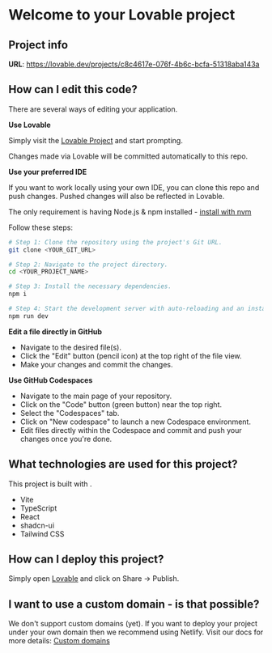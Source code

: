 # Welcome to your Lovable project

## Project info

**URL**: https://lovable.dev/projects/c8c4617e-076f-4b6c-bcfa-51318aba143a

## How can I edit this code?

There are several ways of editing your application.

**Use Lovable**

Simply visit the [Lovable Project](https://lovable.dev/projects/c8c4617e-076f-4b6c-bcfa-51318aba143a) and start prompting.

Changes made via Lovable will be committed automatically to this repo.

**Use your preferred IDE**

If you want to work locally using your own IDE, you can clone this repo and push changes. Pushed changes will also be reflected in Lovable.

The only requirement is having Node.js & npm installed - [install with nvm](https://github.com/nvm-sh/nvm#installing-and-updating)

Follow these steps:

```sh
# Step 1: Clone the repository using the project's Git URL.
git clone <YOUR_GIT_URL>

# Step 2: Navigate to the project directory.
cd <YOUR_PROJECT_NAME>

# Step 3: Install the necessary dependencies.
npm i

# Step 4: Start the development server with auto-reloading and an instant preview.
npm run dev
```

**Edit a file directly in GitHub**

- Navigate to the desired file(s).
- Click the "Edit" button (pencil icon) at the top right of the file view.
- Make your changes and commit the changes.

**Use GitHub Codespaces**

- Navigate to the main page of your repository.
- Click on the "Code" button (green button) near the top right.
- Select the "Codespaces" tab.
- Click on "New codespace" to launch a new Codespace environment.
- Edit files directly within the Codespace and commit and push your changes once you're done.

## What technologies are used for this project?

This project is built with .

- Vite
- TypeScript
- React
- shadcn-ui
- Tailwind CSS

## How can I deploy this project?

Simply open [Lovable](https://lovable.dev/projects/c8c4617e-076f-4b6c-bcfa-51318aba143a) and click on Share -> Publish.

## I want to use a custom domain - is that possible?

We don't support custom domains (yet). If you want to deploy your project under your own domain then we recommend using Netlify. Visit our docs for more details: [Custom domains](https://docs.lovable.dev/tips-tricks/custom-domain/)
